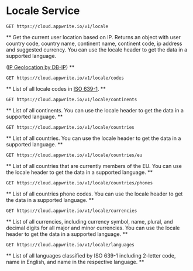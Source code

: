 # Locale Service


```http request
GET https://cloud.appwrite.io/v1/locale
```

** Get the current user location based on IP. Returns an object with user country code, country name, continent name, continent code, ip address and suggested currency. You can use the locale header to get the data in a supported language.

([IP Geolocation by DB-IP](https://db-ip.com)) **


```http request
GET https://cloud.appwrite.io/v1/locale/codes
```

** List of all locale codes in [ISO 639-1](https://en.wikipedia.org/wiki/List_of_ISO_639-1_codes). **


```http request
GET https://cloud.appwrite.io/v1/locale/continents
```

** List of all continents. You can use the locale header to get the data in a supported language. **


```http request
GET https://cloud.appwrite.io/v1/locale/countries
```

** List of all countries. You can use the locale header to get the data in a supported language. **


```http request
GET https://cloud.appwrite.io/v1/locale/countries/eu
```

** List of all countries that are currently members of the EU. You can use the locale header to get the data in a supported language. **


```http request
GET https://cloud.appwrite.io/v1/locale/countries/phones
```

** List of all countries phone codes. You can use the locale header to get the data in a supported language. **


```http request
GET https://cloud.appwrite.io/v1/locale/currencies
```

** List of all currencies, including currency symbol, name, plural, and decimal digits for all major and minor currencies. You can use the locale header to get the data in a supported language. **


```http request
GET https://cloud.appwrite.io/v1/locale/languages
```

** List of all languages classified by ISO 639-1 including 2-letter code, name in English, and name in the respective language. **

